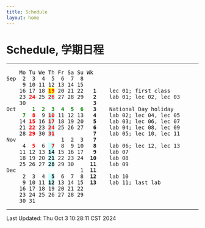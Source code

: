 ```yaml
---
title: Schedule
layout: home
---
```

# Schedule, 学期日程

---

<pre>    Mo Tu We Th Fr Sa Su Wk
Sep  2  3  4  5  6  7  8    
     9 10 11 12 13 14 15    
    16 17 18 <span style="color: red; background: yellow;"><b>19</b></span> 20 21 22  <b> 1</b>    lec 01; first class
    23 <span style="color: red;"><b>24</b></span> 25 <span style="color: red; background: #CCFFFF"><b>26</b></span> 27 28 29  <b> 2</b>    lab 01; lec 02, lec 03
    30                    <b> 3</b>
Oct     <span style="color: green;"><b>1  2  3  4  5  6</b></span>  <b> 3</b>    National Day holiday
    <span style="color: green;"><b> 7</b></span> <span style="color: red;"><b> 8</b></span>  9 <span style="color: red; background: #CCFFFF"><b>10</b></span> 11 12 13  <b> 4</b>    lab 02; lec 04, lec 05
    14 <span style="color: red;"><b>15</b></span> 16 <span style="color: red; background: #CCFFFF"><b>17</b></span> 18 19 20  <b> 5</b>    lab 03; lec 06, lec 07
    21 <span style="color: red;"><b>22</b></span> 23 <span style="color: red; background: #CCFFFF"><b>24</b></span> 25 26 27  <b> 6</b>    lab 04; lec 08, lec 09
    28 <span style="color: red;"><b>29</b></span> 30 <span style="color: red; background: #CCFFFF"><b>31</b></span>           <b> 7</b>    lab 05; lec 10, lec 11
Nov              1  2  3  <b> 7</b>    
     4 <span style="color: red;"><b> 5</b></span>  6 <span style="color: red; background: #CCFFFF"><b> 7</b></span>  8  9 10  <b> 8</b>    lab 06; lec 12, lec 13
    11 12 13 <span style="background: #CCFFFF"><b>14</b></span> 15 16 17  <b> 9</b>    lab 07
    18 19 20 <span style="background: #CCFFFF"><b>21</b></span> 22 23 24  <b>10</b>    lab 08
    25 26 27 <span style="background: #CCFFFF"><b>28</b></span> 29 30     <b>11</b>    lab 09
Dec                    1  <b>11</b>    
     2  3  4 <span style="background: #CCFFFF"><b> 5</b></span>  6  7  8  <b>12</b>    lab 10
     9 10 11 <span style="background: #CCFFFF"><b>12</b></span> 13 14 15  <b>13</b>    lab 11; last lab
    16 17 18 19 20 21 22    
    23 24 25 26 27 28 29    
    30 31
</pre>

---

Last Updated: Thu Oct  3 10:28:11 CST 2024
